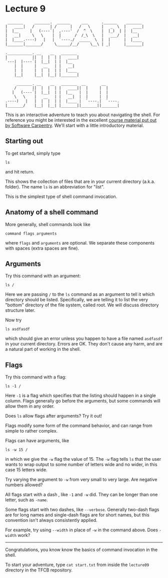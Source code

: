 # Lecture 9

     _______     _______.  ______     ___      .______    _______
    |   ____|   /       | /      |   /   \     |   _  \  |   ____|
    |  |__     |   (----`|  ,----'  /  ^  \    |  |_)  | |  |__
    |   __|     \   \    |  |      /  /_\  \   |   ___/  |   __|
    |  |____.----)   |   |  `----./  _____  \  |  |      |  |____
    |_______|_______/     \______/__/     \__\ | _|      |_______|

    .___________. __    __   _______
    |           ||  |  |  | |   ____|
    `---|  |----`|  |__|  | |  |__
        |  |     |   __   | |   __|
        |  |     |  |  |  | |  |____
        |__|     |__|  |__| |_______|

         _______. __    __   _______  __       __
        /       ||  |  |  | |   ____||  |     |  |
       |   (----`|  |__|  | |  |__   |  |     |  |
        \   \    |   __   | |   __|  |  |     |  |
    .----)   |   |  |  |  | |  |____ |  `----.|  `----.
    |_______/    |__|  |__| |_______||_______||_______|


This is an interactive adventure to teach you about navigating the shell.
For reference you might be interested in the excellent [course material put out by Software Carpentry](https://swcarpentry.github.io/shell-novice/).
We'll start with a little introductory material.

## Starting out

To get started, simply type

    ls

and hit return.

This shows the collection of files that are in your current directory (a.k.a. folder).
The name `ls` is an abbreviation for "list".

This is the simplest type of shell command invocation.


## Anatomy of a shell command

More generally, shell commands look like

    command flags arguments

where `flags` and `arguments` are optional.
We separate these components with spaces (extra spaces are fine).


## Arguments

Try this command with an argument:

    ls /

Here we are passing `/` to the `ls` command as an argument to tell it which directory should be listed.
Specifically, we are telling it to list the very "bottom" directory of the file system, called root.
We will discuss directory structure later.

Now try

    ls asdfasdf

which should give an error unless you happen to have a file named `asdfasdf` in your current directory.
Errors are OK.
They don't cause any harm, and are a natural part of working in the shell.


## Flags

Try this command with a flag:

    ls -1 /

Here `-1` is a flag which specifies that the listing should happen in a single column.
Flags generally go before the arguments, but some commands will allow them in any order.

Does `ls` allow flags after arguments?
Try it out!

Flags modify some form of the command behavior, and can range from simple to rather complex.

Flags can have arguments, like

    ls -w 15 /

in which we give the `-w` flag the value of 15.
The `-w` flag tells `ls` that the user wants to wrap output to some number of letters wide and no wider, in this case 15 letters wide.

Try varying the argument to `-w` from very small to very large.
Are negative numbers allowed?

All flags start with a dash , like `-1` and `-w` did.
They can be longer than one letter, such as `-name`.

Some flags start with two dashes, like `--verbose`.
Generally two-dash flags are for long names and single-dash flags are for short names, but this convention isn't always consistently applied.

For example, try using `--width` in place of `-w` in the command above.
Does `-width` work?

---

Congratulations, you know know the basics of command invocation in the shell.

To start your adventure, type `cat start.txt` from inside the `lecture09` directory in the TFCB repository.
